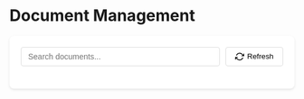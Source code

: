 # Document Management

<div class="admin-section">
  <div class="search-container">
    <input type="text" id="documentSearch" placeholder="Search documents..." onkeyup="filterDocuments()">
    <button type="button" class="refresh-button" onclick="handleRefresh()">
      <svg xmlns="http://www.w3.org/2000/svg" width="16" height="16" viewBox="0 0 24 24" fill="none" stroke="currentColor" stroke-width="2">
        <path d="M23 4v6h-6"></path>
        <path d="M1 20v-6h6"></path>
        <path d="M3.51 9a9 9 0 0 1 14.85-3.36L23 10M1 14l4.64 4.36A9 9 0 0 0 20.49 15"></path>
      </svg>
      Refresh
    </button>
  </div>
  <div id="documentList" class="document-list">
    <!-- Documents will be loaded here -->
  </div>
</div>

<script>
let allDocuments = [];

async function fetchDocuments() {
    try {
        // Use relative URL instead of hardcoded IP
        const apiUrl = '/api/documents';
        console.log('Fetching documents from:', apiUrl);
        
        const response = await fetch(apiUrl, {
            method: 'GET',
            headers: {
                'Accept': 'application/json'
            }
        });
        
        console.log('Response status:', response.status);
        
        if (!response.ok) {
            if (response.status === 404) {
                throw new Error('API endpoint not found. Please check if the API server is running.');
            } else {
                throw new Error(`Server error: ${response.status}`);
            }
        }
        
        const data = await response.json();
        console.log('Response data:', data);
        
        if (!data || !Array.isArray(data.documents)) {
            throw new Error('Invalid data format received from API');
        }
        
        allDocuments = data.documents;
        displayDocuments(allDocuments);
    } catch (error) {
        console.error('Error details:', {
            message: error.message,
            name: error.name,
            stack: error.stack
        });
        
        const documentList = document.getElementById('documentList');
        if (documentList) {
            documentList.innerHTML = `
                <div class="no-documents">
                    <p>Error loading documents:</p>
                    <p>${error.message}</p>
                    <p>Please ensure:</p>
                    <ul style="text-align: left; margin: 10px auto; display: inline-block;">
                        <li>The API server is running</li>
                        <li>You have network connectivity</li>
                        <li>The correct API endpoint is configured</li>
                    </ul>
                    <button class="refresh-button" onclick="handleRefresh()">
                        Try Again
                    </button>
                </div>`;
        }
    }
}

function displayDocuments(documents) {
    const documentList = document.getElementById('documentList');
    if (!documentList) {
        console.error('Document list container not found');
        return;
    }

    if (!documents || documents.length === 0) {
        documentList.innerHTML = '<div class="no-documents">No documents found. Try refreshing the list.</div>';
        return;
    }

    // Group documents by category
    const categories = {};
    documents.forEach(doc => {
        if (!categories[doc.category]) {
            categories[doc.category] = [];
        }
        categories[doc.category].push(doc);
    });

    // Generate HTML for each category
    const html = Object.entries(categories)
        .sort(([a], [b]) => a.localeCompare(b))
        .map(([category, docs]) => `
            <div class="category-section">
                <h3 class="category-title">${category}</h3>
                ${docs.sort((a, b) => a.title.localeCompare(b.title))
                    .map(doc => `
                        <div class="document-item">
                            <div class="document-info">
                                <span class="document-title">${doc.title}</span>
                                <span class="document-path">${doc.path}</span>
                            </div>
                            <div class="document-actions">
                                <button class="button" onclick="viewDocument('${doc.path}')">
                                    <svg xmlns="http://www.w3.org/2000/svg" width="16" height="16" viewBox="0 0 24 24" fill="none" stroke="currentColor" stroke-width="2">
                                        <path d="M1 12s4-8 11-8 11 8 11 8-4 8-11 8-11-8-11-8z"/>
                                        <circle cx="12" cy="12" r="3"/>
                                    </svg>
                                    View
                                </button>
                            </div>
                        </div>
                    `).join('')}
            </div>
        `).join('');

    documentList.innerHTML = html;
}

function filterDocuments() {
    const searchInput = document.getElementById('documentSearch');
    if (!searchInput) return;
    
    const searchTerm = searchInput.value.toLowerCase();
    const filteredDocs = allDocuments.filter(doc => 
        doc.title.toLowerCase().includes(searchTerm) || 
        doc.path.toLowerCase().includes(searchTerm) ||
        doc.category.toLowerCase().includes(searchTerm)
    );
    
    displayDocuments(filteredDocs);
}

function handleRefresh() {
    console.log('Refreshing documents...');
    fetchDocuments();
}

function viewDocument(path) {
    // Remove 'docs/' prefix and '.md' suffix, add trailing slash
    const formattedPath = path.replace(/^docs\//, '').replace(/\.md$/, '/');
    window.location.href = `../../${formattedPath}`;
}

// Initialize when the page loads
document.addEventListener('DOMContentLoaded', () => {
    console.log('Document management page loaded');
    fetchDocuments();
});
</script>

<style>
.admin-section {
    padding: 20px;
    background: white;
    border-radius: 8px;
    box-shadow: 0 2px 4px rgba(0, 0, 0, 0.1);
}

.search-container {
    display: flex;
    gap: 10px;
    margin-bottom: 20px;
}

.search-container input {
    flex: 1;
    padding: 8px 12px;
    border: 1px solid #ddd;
    border-radius: 4px;
    font-size: 14px;
}

.refresh-button {
    display: flex;
    align-items: center;
    gap: 5px;
    padding: 8px 16px;
    border: 1px solid #ddd;
    border-radius: 4px;
    background: white;
    cursor: pointer;
}

.refresh-button:hover {
    background: #f5f5f5;
}

.document-list {
    display: flex;
    flex-direction: column;
    gap: 20px;
}

.category-section {
    background: white;
    border: 1px solid #ddd;
    border-radius: 8px;
    overflow: hidden;
}

.category-title {
    margin: 0;
    padding: 12px 16px;
    background: #f5f5f5;
    border-bottom: 1px solid #ddd;
    font-size: 1.1em;
    color: #333;
}

.document-item {
    display: flex;
    justify-content: space-between;
    align-items: center;
    padding: 12px 16px;
    border-bottom: 1px solid #ddd;
    background: white;
}

.document-item:last-child {
    border-bottom: none;
}

.document-info {
    display: flex;
    flex-direction: column;
    gap: 4px;
}

.document-title {
    font-weight: 500;
    color: #333;
}

.document-path {
    font-size: 12px;
    color: #666;
}

.document-actions {
    display: flex;
    gap: 8px;
}

.button {
    display: flex;
    align-items: center;
    gap: 5px;
    padding: 6px 12px;
    border: 1px solid #ddd;
    border-radius: 4px;
    background: white;
    cursor: pointer;
    font-size: 14px;
}

.button:hover {
    background: #f5f5f5;
}

.no-documents {
    text-align: center;
    padding: 20px;
    color: #666;
    font-style: italic;
}
</style> 
